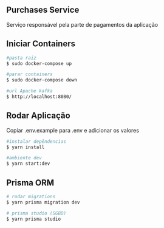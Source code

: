 ## Purchases Service

Serviço responsável pela parte de pagamentos da aplicação
## Iniciar Containers

```bash
#pasta raiz
$ sudo docker-compose up

#parar containers
$ sudo docker-compose down

#url Apache kafka
$ http://localhost:8080/
```

## Rodar Aplicação

Copiar .env.example para .env e adicionar os valores

```bash
#instalar depêndencias
$ yarn install

#ambiente dev
$ yarn start:dev
```

## Prisma ORM

```bash
# rodar migrations
$ yarn prisma migration dev

# prisma studio (SGBD)
$ yarn prisma studio
```